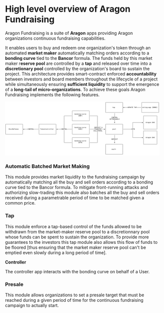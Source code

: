 # High level overview of Aragon Fundraising

Aragon Fundraising is a suite of **Aragon** apps providing Aragon organizations continuous fundraising capabilities.

 It enables users to buy and redeem one organization's token through an automated **market maker** automatically matching orders according to a **bonding curve** tied to the **Bancor** formula. The funds held by this market maker r**eserve pool** are controlled by a **tap** and released over time into a **discretionary pool** controlled by the organization's board to sustain the project. This architecture provides smart-contract enforced **accountability** between investors and board members throughout the lifecycle of a project while simultaneously ensuring **sufficient liquidity** to support the emergence of a **long-tail of micro-organizations**. To achieve these goals Aragon Fundraising implements the following features.



![](../.gitbook/assets/image.png)

### Automatic Batched Market Making

This module provides market liquidity to the fundraising campaign by automatically matching all the buy and sell orders according to a bonding curve tied to the Bancor formula. To mitigate front-running attacks and authorizing slow-trading this module also batches all the buy and sell orders received during a parametrable period of time to be matched given a common price.

### Tap

This module enforce a tap-based control of the funds allowed to be withdrawn from the market-maker reserve pool to a discretionnary pool whose funds can be spent to sustain the organization. To provide more guarantees to the investors this tap module also allows this flow of funds to be floored \[thus ensuring that the market maker reserve pool can't be emptied even slowly during a long period of time\].

**Controller**

The controller app interacts with the bonding curve on behalf of a User.

### Presale

This module allows organizations to set a presale target that must be reached during a given period of time for the continuous fundraising campaign to actually start.

### 

